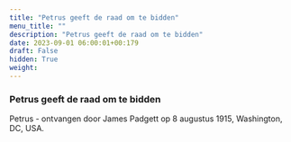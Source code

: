 ```yaml
---
title: "Petrus geeft de raad om te bidden"
menu_title: ""
description: "Petrus geeft de raad om te bidden"
date: 2023-09-01 06:00:01+00:179
draft: False
hidden: True
weight:
---
```

### Petrus geeft de raad om te bidden

Petrus - ontvangen door James Padgett op 8 augustus 1915, Washington, DC, USA.
